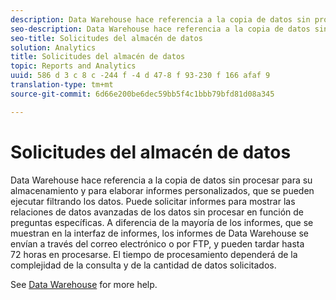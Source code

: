 ```yaml
---
description: Data Warehouse hace referencia a la copia de datos sin procesar para su almacenamiento y para elaborar informes personalizados, que se pueden ejecutar filtrando los datos. Puede solicitar informes para mostrar las relaciones de datos avanzadas de los datos sin procesar en función de preguntas específicas. A diferencia de la mayoría de los informes, que se muestran en la interfaz de informes, los informes de Data Warehouse se envían a través del correo electrónico o por FTP, y pueden tardar hasta 72 horas en procesarse. El tiempo de procesamiento dependerá de la complejidad de la consulta y de la cantidad de datos solicitados.
seo-description: Data Warehouse hace referencia a la copia de datos sin procesar para su almacenamiento y para elaborar informes personalizados, que se pueden ejecutar filtrando los datos. Puede solicitar informes para mostrar las relaciones de datos avanzadas de los datos sin procesar en función de preguntas específicas. A diferencia de la mayoría de los informes, que se muestran en la interfaz de informes, los informes de Data Warehouse se envían a través del correo electrónico o por FTP, y pueden tardar hasta 72 horas en procesarse. El tiempo de procesamiento dependerá de la complejidad de la consulta y de la cantidad de datos solicitados.
seo-title: Solicitudes del almacén de datos
solution: Analytics
title: Solicitudes del almacén de datos
topic: Reports and Analytics
uuid: 586 d 3 c 8 c -244 f -4 d 47-8 f 93-230 f 166 afaf 9
translation-type: tm+mt
source-git-commit: 6d66e200be6dec59bb5f4c1bbb79bfd81d08a345

---
```



# Solicitudes del almacén de datos

Data Warehouse hace referencia a la copia de datos sin procesar para su almacenamiento y para elaborar informes personalizados, que se pueden ejecutar filtrando los datos. Puede solicitar informes para mostrar las relaciones de datos avanzadas de los datos sin procesar en función de preguntas específicas. A diferencia de la mayoría de los informes, que se muestran en la interfaz de informes, los informes de Data Warehouse se envían a través del correo electrónico o por FTP, y pueden tardar hasta 72 horas en procesarse. El tiempo de procesamiento dependerá de la complejidad de la consulta y de la cantidad de datos solicitados.

<!-- I edited this link so it doesn't point to marketing.adobe.com. Please check -Bob -->

See [Data Warehouse](/help/export/data-warehouse/data-warehouse.md) for more help.
